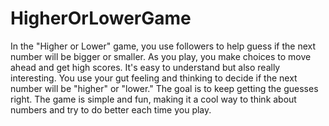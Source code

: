 # HigherOrLowerGame
In the "Higher or Lower" game, you use followers to help guess if the next number will be bigger or smaller. As you play, you make choices to move ahead and get high scores. It's easy to understand but also really interesting. You use your gut feeling and thinking to decide if the next number will be "higher" or "lower." The goal is to keep getting the guesses right. The game is simple and fun, making it a cool way to think about numbers and try to do better each time you play.

